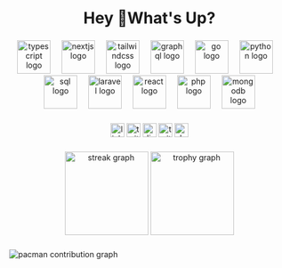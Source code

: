 <h1 align="center">Hey 👋What's Up?</h1>

###
<div align="center">
  <!-- TypeScript -->
  <img src="https://skillicons.dev/icons?i=ts" height="60" alt="typescript logo" />
  <img width="12" />

  <!-- Next.js -->
  <img src="https://skillicons.dev/icons?i=nextjs" height="60" alt="nextjs logo" />
  <img width="12" />

  <!-- Tailwind CSS -->
  <img src="https://skillicons.dev/icons?i=tailwind" height="60" alt="tailwindcss logo" />
  <img width="12" />

  <!-- GraphQL -->
  <img src="https://skillicons.dev/icons?i=graphql" height="60" alt="graphql logo" />
  <img width="12" />

  <!-- Go -->
  <img src="https://skillicons.dev/icons?i=go" height="60" alt="go logo" />
  <img width="12" />

  <!-- Python -->
  <img src="https://skillicons.dev/icons?i=python" height="60" alt="python logo" />
  <img width="12" />

  <!-- SQL -->
  <img src="https://skillicons.dev/icons?i=mysql" height="60" alt="sql logo" />
  <img width="12" />

  <!-- Laravel -->
  <img src="https://skillicons.dev/icons?i=laravel" height="60" alt="laravel logo" />
  <img width="12" />

  <!-- React -->
  <img src="https://skillicons.dev/icons?i=react" height="60" alt="react logo" />
  <img width="12" />

  <!-- PHP -->
  <img src="https://skillicons.dev/icons?i=php" height="60" alt="php logo" />
  <img width="12" />

  <!-- MongoDB -->
  <img src="https://skillicons.dev/icons?i=mongodb" height="60" alt="mongodb logo" />
</div>


###

<div align="center">
  <img src="https://img.shields.io/static/v1?message=LinkedIn&logo=linkedin&label=&color=0077B5&logoColor=white&labelColor=&style=for-the-badge" height="25" alt="linkedin logo"  />
  <img src="https://img.shields.io/static/v1?message=Twitter&logo=twitter&label=&color=1DA1F2&logoColor=white&labelColor=&style=for-the-badge" height="25" alt="twitter logo"  />
  <img src="https://img.shields.io/static/v1?message=Discord&logo=discord&label=&color=7289DA&logoColor=white&labelColor=&style=for-the-badge" height="25" alt="discord logo"  />
  <img src="https://img.shields.io/static/v1?message=Twitch&logo=twitch&label=&color=9146FF&logoColor=white&labelColor=&style=for-the-badge" height="25" alt="twitch logo"  />
  <img src="https://img.shields.io/static/v1?message=dev.to&logo=dev.to&label=&color=0A0A0A&logoColor=white&labelColor=&style=for-the-badge" height="25" alt="devto logo"  />
</div>

###

<div align="center">
  <img src="https://streak-stats.demolab.com?user=maurodesouza&locale=en&mode=daily&theme=dracula&hide_border=false&border_radius=5&order=3" height="150" alt="streak graph"  />
  <img src="https://github-profile-trophy.vercel.app?username=maurodesouza&theme=dracula&column=-1&row=1&margin-w=8&margin-h=8&no-bg=false&no-frame=false&order=4" height="150" alt="trophy graph"  />
</div>

###

<picture>
  <source media="(prefers-color-scheme: dark)" srcset="https://raw.githubusercontent.com/maurodesouza/maurodesouza/output/pacman-contribution-graph-dark.svg">
  <source media="(prefers-color-scheme: light)" srcset="https://raw.githubusercontent.com/maurodesouza/maurodesouza/output/pacman-contribution-graph.svg">
  <img alt="pacman contribution graph" src="https://raw.githubusercontent.com/maurodesouza/maurodesouza/output/pacman-contribution-graph.svg">
</picture>

###
